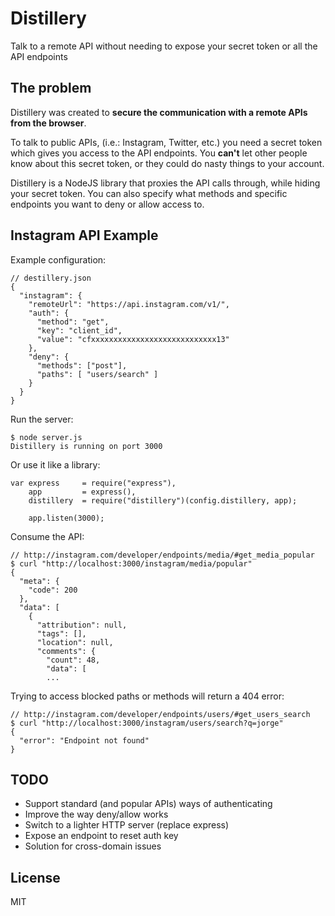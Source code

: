 # Distillery

Talk to a remote API without needing to expose your secret token or all the API endpoints

## The problem

Distillery was created to __secure the communication with a remote APIs from the browser__.

To talk to public APIs, (i.e.: Instagram, Twitter, etc.) you need a secret token which gives you access to the API endpoints. You __can't__ let other people know about this secret token, or they could do nasty things to your account.

Distillery is a NodeJS library that proxies the API calls through, while hiding your secret token. You can also specify what methods and specific endpoints you want to deny or allow access to.

## Instagram API Example

Example configuration:

```
// destillery.json
{
  "instagram": {
    "remoteUrl": "https://api.instagram.com/v1/",
    "auth": {
      "method": "get",
      "key": "client_id",
      "value": "cfxxxxxxxxxxxxxxxxxxxxxxxxxxxx13"
    },
    "deny": {
      "methods": ["post"],
      "paths": [ "users/search" ]
    }
  }
}
```

Run the server:

```
$ node server.js
Distillery is running on port 3000
```

Or use it like a library:

```
var express     = require("express"),
    app         = express(),
    distillery  = require("distillery")(config.distillery, app);
    
    app.listen(3000);
```

Consume the API:

```
// http://instagram.com/developer/endpoints/media/#get_media_popular
$ curl "http://localhost:3000/instagram/media/popular"
{
  "meta": {
    "code": 200
  },
  "data": [
    {
      "attribution": null,
      "tags": [],
      "location": null,
      "comments": {
        "count": 48,
        "data": [
        ...
```

Trying to access blocked paths or methods will return a 404 error:

```
// http://instagram.com/developer/endpoints/users/#get_users_search
$ curl "http://localhost:3000/instagram/users/search?q=jorge"
{
  "error": "Endpoint not found"
}
```

## TODO
- Support standard (and popular APIs) ways of authenticating
- Improve the way deny/allow works
- Switch to a lighter HTTP server (replace express)
- Expose an endpoint to reset auth key
- Solution for cross-domain issues

## License
MIT